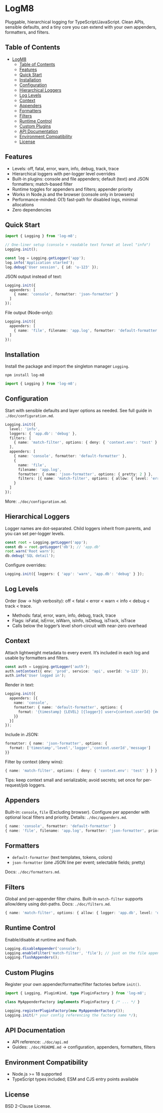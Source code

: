 # LogM8

Pluggable, hierarchical logging for TypeScript/JavaScript. Clean APIs, sensible defaults, and a tiny core you can extend with your own appenders, formatters, and filters.

## Table of Contents

- [LogM8](#logm8)
  - [Table of Contents](#table-of-contents)
  - [Features](#features)
  - [Quick Start](#quick-start)
  - [Installation](#installation)
  - [Configuration](#configuration)
  - [Hierarchical Loggers](#hierarchical-loggers)
  - [Log Levels](#log-levels)
  - [Context](#context)
  - [Appenders](#appenders)
  - [Formatters](#formatters)
  - [Filters](#filters)
  - [Runtime Control](#runtime-control)
  - [Custom Plugins](#custom-plugins)
  - [API Documentation](#api-documentation)
  - [Environment Compatibility](#environment-compatibility)
  - [License](#license)

## Features

- Levels: off, fatal, error, warn, info, debug, track, trace
- Hierarchical loggers with per-logger level overrides
- Built-in plugins: console and file appenders; default (text) and JSON formatters; match-based filter
- Runtime toggles for appenders and filters; appender priority
- Works in Node.js and the browser (console only in browsers)
- Performance-minded: O(1) fast-path for disabled logs, minimal allocations
- Zero dependencies

## Quick Start

```ts
import { Logging } from 'log-m8';

// One-liner setup (console + readable text format at level "info")
Logging.init();

const log = Logging.getLogger('app');
log.info('Application started');
log.debug('User session', { id: 'u-123' });
```

JSON output instead of text:

```ts
Logging.init({
  appenders: [
    { name: 'console', formatter: 'json-formatter' }
  ]
});
```

File output (Node-only):

```ts
Logging.init({
  appenders: [
    { name: 'file', filename: 'app.log', formatter: 'default-formatter' }
  ]
});
```

## Installation

Install the package and import the singleton manager `Logging`.

```fish
npm install log-m8
```

```ts
import { Logging } from 'log-m8';
```

## Configuration

Start with sensible defaults and layer options as needed. See full guide in `./doc/configuration.md`.

```ts
Logging.init({
  level: 'info',
  loggers: { 'app.db': 'debug' },
  filters: [
    { name: 'match-filter', options: { deny: { 'context.env': 'test' } } }
  ],
  appenders: [
    { name: 'console', formatter: 'default-formatter' },
    {
      name: 'file',
      filename: 'app.log',
      formatter: { name: 'json-formatter', options: { pretty: 2 } },
      filters: [{ name: 'match-filter', options: { allow: { level: 'error' } } }]
    }
  ]
});
```

More: `./doc/configuration.md`.

## Hierarchical Loggers

Logger names are dot-separated. Child loggers inherit from parents, and you can set per-logger levels.

```ts
const root = Logging.getLogger('app');
const db = root.getLogger('db'); // 'app.db'
root.warn('Root warn');
db.debug('SQL detail');
```

Configure overrides:

```ts
Logging.init({ loggers: { 'app': 'warn', 'app.db': 'debug' } });
```

## Log Levels

Order (low → high verbosity): off < fatal < error < warn < info < debug < track < trace.

- Methods: fatal, error, warn, info, debug, track, trace
- Flags: isFatal, isError, isWarn, isInfo, isDebug, isTrack, isTrace
- Calls below the logger’s level short-circuit with near-zero overhead

## Context

Attach lightweight metadata to every event. It’s included in each log and usable by formatters and filters.

```ts
const auth = Logging.getLogger('auth');
auth.setContext({ env: 'prod', service: 'api', userId: 'u-123' });
auth.info('User logged in');
```

Render in text:

```ts
Logging.init({
  appenders: [{
    name: 'console',
    formatter: { name: 'default-formatter', options: {
      format: '{timestamp} {LEVEL} [{logger}] user={context.userId} {message}'
    }}
  }]
});
```

Include in JSON:

```ts
formatter: { name: 'json-formatter', options: {
  format: ['timestamp','level','logger','context.userId','message']
}}
```

Filter by context (deny wins):

```ts
{ name: 'match-filter', options: { deny: { 'context.env': 'test' } } }
```

Tips: keep context small and serializable; avoid secrets; set once for per-request/job loggers.

## Appenders

Built-in: `console`, `file` (Excluding browser). Configure per appender with optional local filters and priority. Details: `./doc/appenders.md`.

```ts
{ name: 'console', formatter: 'default-formatter' }
{ name: 'file', filename: 'app.log', formatter: 'json-formatter', priority: 10 }
```

## Formatters

- `default-formatter` (text templates, tokens, colors)
- `json-formatter` (one JSON line per event; selectable fields; pretty)

Docs: `./doc/formatters.md`.

## Filters

Global and per-appender filter chains. Built-in `match-filter` supports allow/deny using dot-paths. Docs: `./doc/filters.md`.

```ts
{ name: 'match-filter', options: { allow: { logger: 'app.db', level: 'debug' } } }
```

## Runtime Control

Enable/disable at runtime and flush.

```ts
Logging.disableAppender('console');
Logging.enableFilter('match-filter', 'file'); // just on the file appender
Logging.flushAppenders();
```

## Custom Plugins

Register your own appender/formatter/filter factories before `init()`.

```ts
import { Logging, PluginKind, type PluginFactory } from 'log-m8';

class MyAppenderFactory implements PluginFactory { /* ... */ }

Logging.registerPluginFactory(new MyAppenderFactory());
Logging.init(/* your config referencing the factory name */);
```

## API Documentation

- API reference: `./doc/api.md`
- Guides: `./doc/README.md` → configuration, appenders, formatters, filters

## Environment Compatibility

- Node.js >= 18 supported
- TypeScript types included; ESM and CJS entry points available

## License

BSD 2-Clause License.
